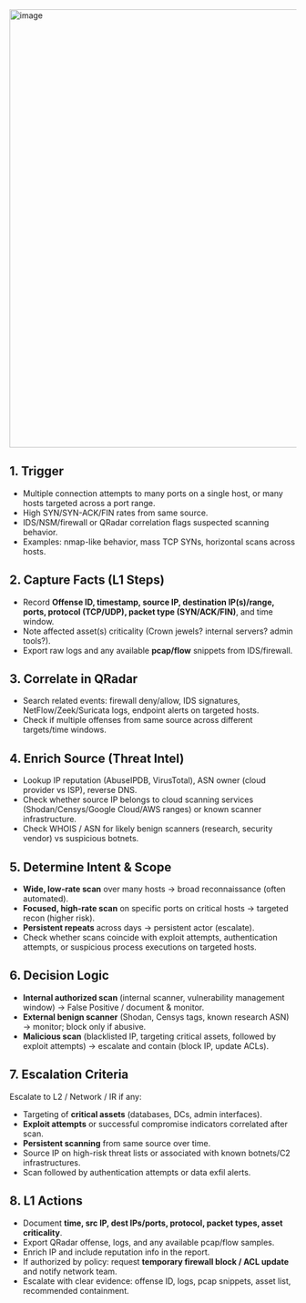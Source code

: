 <img width="557" height="770" alt="image" src="https://github.com/user-attachments/assets/c3e174a4-bf4a-4642-a2a5-7b046f3a6dc7" />


## 1. Trigger

- Multiple connection attempts to many ports on a single host, or many hosts targeted across a port range.
- High SYN/SYN-ACK/FIN rates from same source.
- IDS/NSM/firewall or QRadar correlation flags suspected scanning behavior.
- Examples: nmap-like behavior, mass TCP SYNs, horizontal scans across hosts.

## 2. Capture Facts (L1 Steps)

- Record **Offense ID, timestamp, source IP, destination IP(s)/range, ports, protocol (TCP/UDP), packet type (SYN/ACK/FIN)**, and time window.
- Note affected asset(s) criticality (Crown jewels? internal servers? admin tools?).
- Export raw logs and any available **pcap/flow** snippets from IDS/firewall.

## 3. Correlate in QRadar

- Search related events: firewall deny/allow, IDS signatures, NetFlow/Zeek/Suricata logs, endpoint alerts on targeted hosts.
- Check if multiple offenses from same source across different targets/time windows.

## 4. Enrich Source (Threat Intel)

- Lookup IP reputation (AbuseIPDB, VirusTotal), ASN owner (cloud provider vs ISP), reverse DNS.
- Check whether source IP belongs to cloud scanning services (Shodan/Censys/Google Cloud/AWS ranges) or known scanner infrastructure.
- Check WHOIS / ASN for likely benign scanners (research, security vendor) vs suspicious botnets.

## 5. Determine Intent & Scope

- **Wide, low-rate scan** over many hosts → broad reconnaissance (often automated).
- **Focused, high-rate scan** on specific ports on critical hosts → targeted recon (higher risk).
- **Persistent repeats** across days → persistent actor (escalate).
- Check whether scans coincide with exploit attempts, authentication attempts, or suspicious process executions on targeted hosts.

## 6. Decision Logic

- **Internal authorized scan** (internal scanner, vulnerability management window) → False Positive / document & monitor.
- **External benign scanner** (Shodan, Censys tags, known research ASN) → monitor; block only if abusive.
- **Malicious scan** (blacklisted IP, targeting critical assets, followed by exploit attempts) → escalate and contain (block IP, update ACLs).

## 7. Escalation Criteria

Escalate to L2 / Network / IR if any:

- Targeting of **critical assets** (databases, DCs, admin interfaces).
- **Exploit attempts** or successful compromise indicators correlated after scan.
- **Persistent scanning** from same source over time.
- Source IP on high-risk threat lists or associated with known botnets/C2 infrastructures.
- Scan followed by authentication attempts or data exfil alerts.

## 8. L1 Actions

- Document **time, src IP, dest IPs/ports, protocol, packet types, asset criticality**.
- Export QRadar offense, logs, and any available pcap/flow samples.
- Enrich IP and include reputation info in the report.
- If authorized by policy: request **temporary firewall block / ACL update** and notify network team.
- Escalate with clear evidence: offense ID, logs, pcap snippets, asset list, recommended containment.
